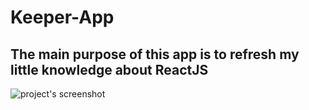 # Keeper-App
## The main purpose of this app is to refresh my little knowledge about ReactJS
![project's screenshot](../public/assets/img/2021-09-24_182456.png)